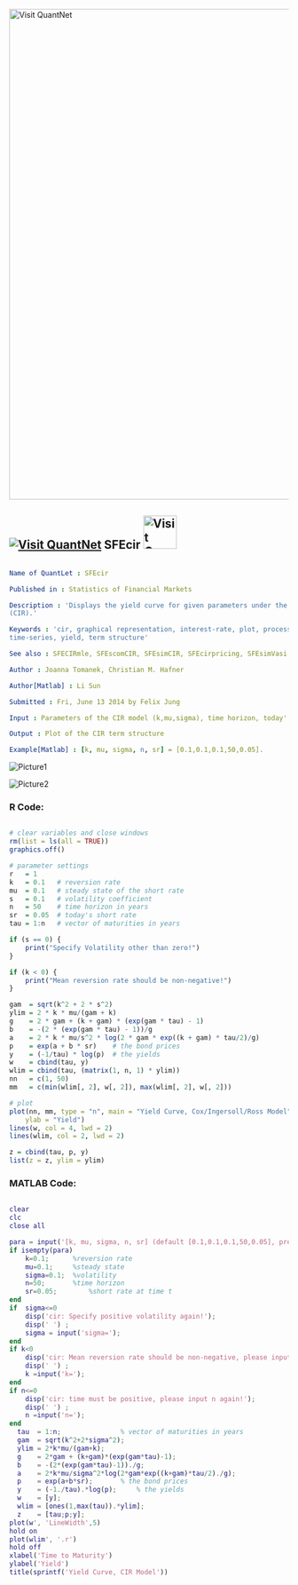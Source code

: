 
[<img src="https://github.com/QuantLet/Styleguide-and-FAQ/blob/master/pictures/banner.png" width="884" alt="Visit QuantNet">](http://quantlet.de/)

## [<img src="https://github.com/QuantLet/Styleguide-and-FAQ/blob/master/pictures/qloqo.png" alt="Visit QuantNet">](http://quantlet.de/) **SFEcir** [<img src="https://github.com/QuantLet/Styleguide-and-FAQ/blob/master/pictures/QN2.png" width="60" alt="Visit QuantNet 2.0">](http://quantlet.de/)

```yaml

Name of QuantLet : SFEcir

Published in : Statistics of Financial Markets

Description : 'Displays the yield curve for given parameters under the model of Cox-Ingersoll-Ross
(CIR).'

Keywords : 'cir, graphical representation, interest-rate, plot, process, short-rate, simulation,
time-series, yield, term structure'

See also : SFECIRmle, SFEscomCIR, SFEsimCIR, SFEcirpricing, SFEsimVasi

Author : Joanna Tomanek, Christian M. Hafner

Author[Matlab] : Li Sun

Submitted : Fri, June 13 2014 by Felix Jung

Input : Parameters of the CIR model (k,mu,sigma), time horizon, today''s short rate.

Output : Plot of the CIR term structure

Example[Matlab] : [k, mu, sigma, n, sr] = [0.1,0.1,0.1,50,0.05].

```

![Picture1](SFEcir-1.png)

![Picture2](SFEcir_m.png)


### R Code:
```r

# clear variables and close windows
rm(list = ls(all = TRUE))
graphics.off()

# parameter settings
r   = 1
k   = 0.1   # reversion rate
mu  = 0.1   # steady state of the short rate
s   = 0.1   # volatility coefficient
n   = 50    # time horizon in years
sr  = 0.05  # today's short rate
tau = 1:n   # vector of maturities in years

if (s == 0) {
    print("Specify Volatility other than zero!")
}

if (k < 0) {
    print("Mean reversion rate should be non-negative!")
}

gam  = sqrt(k^2 + 2 * s^2)
ylim = 2 * k * mu/(gam + k)
g    = 2 * gam + (k + gam) * (exp(gam * tau) - 1)
b    = -(2 * (exp(gam * tau) - 1))/g
a    = 2 * k * mu/s^2 * log(2 * gam * exp((k + gam) * tau/2)/g)
p    = exp(a + b * sr)    # the bond prices
y    = (-1/tau) * log(p)  # the yields
w    = cbind(tau, y)
wlim = cbind(tau, (matrix(1, n, 1) * ylim))
nn   = c(1, 50)
mm   = c(min(wlim[, 2], w[, 2]), max(wlim[, 2], w[, 2]))

# plot
plot(nn, mm, type = "n", main = "Yield Curve, Cox/Ingersoll/Ross Model", xlab = "Time to Maturity", 
    ylab = "Yield")
lines(w, col = 4, lwd = 2)
lines(wlim, col = 2, lwd = 2)

z = cbind(tau, p, y)
list(z = z, ylim = ylim)
```

### MATLAB Code:
```matlab

clear
clc
close all

para = input('[k, mu, sigma, n, sr] (default [0.1,0.1,0.1,50,0.05], press enter): ','s');
if isempty(para)
	k=0.1;  	%reversion rate
	mu=0.1; 	%steady state
	sigma=0.1; 	%volatility
	n=50;      	%time horizon
	sr=0.05;    	%short rate at time t
end
if  sigma<=0
    disp('cir: Specify positive volatility again!');
    disp(' ') ;
    sigma = input('sigma=');
end
if k<0
    disp('cir: Mean reversion rate should be non-negative, please input k again!');
    disp(' ') ;
    k =input('k=');
end
if n<=0
    disp('cir: time must be positive, please input n again!');
    disp(' ') ;
    n =input('n=');
end
  tau  = 1:n;              	% vector of maturities in years
  gam  = sqrt(k^2+2*sigma^2);
  ylim = 2*k*mu/(gam+k);
  g    = 2*gam + (k+gam)*(exp(gam*tau)-1);
  b    = -(2*(exp(gam*tau)-1))./g;
  a    = 2*k*mu/sigma^2*log(2*gam*exp((k+gam)*tau/2)./g);
  p    = exp(a+b*sr);      	% the bond prices
  y    = (-1./tau).*log(p);     % the yields
  w    = [y];
  wlim = [ones(1,max(tau)).*ylim];
  z    = [tau;p;y];
plot(w', 'LineWidth',5)
hold on
plot(wlim', '.r')
hold off
xlabel('Time to Maturity')
ylabel('Yield')
title(sprintf('Yield Curve, CIR Model'))  
```
